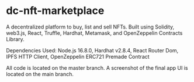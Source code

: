 # dc-nft-marketplace
A decentralized platform to buy, list and sell NFTs. Built using Solidity, web3.js, React, Truffle, Hardhat, Metamask, and OpenZeppelin Contracts Library.


Dependencies Used:
Node.js 16.8.0, 
Hardhat v2.8.4,
React Router Dom,
IPFS HTTP Client, 
OpenZeppelin ERC721 Premade Contract


All code is located on the master branch. A screenshot of the final app UI is located on the main branch. 
